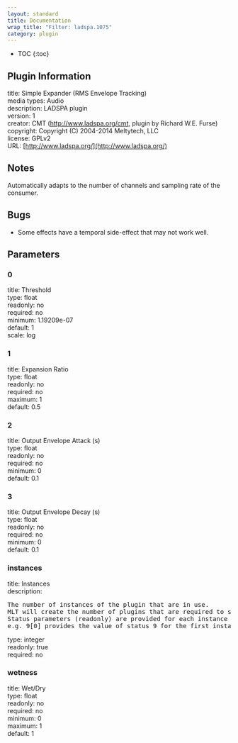 ```yaml
---
layout: standard
title: Documentation
wrap_title: "Filter: ladspa.1075"
category: plugin
---
```

* TOC
{:toc}

## Plugin Information

title: Simple Expander (RMS Envelope Tracking)  
media types:
Audio  
description: LADSPA plugin  
version: 1  
creator: CMT (http://www.ladspa.org/cmt, plugin by Richard W.E. Furse)  
copyright: Copyright (C) 2004-2014 Meltytech, LLC  
license: GPLv2  
URL: [http://www.ladspa.org/](http://www.ladspa.org/)  

## Notes

Automatically adapts to the number of channels and sampling rate of the consumer.

## Bugs

* Some effects have a temporal side-effect that may not work well.


## Parameters

### 0

title: Threshold    
type: float  
readonly: no  
required: no  
minimum: 1.19209e-07  
default: 1  
scale: log  

### 1

title: Expansion Ratio    
type: float  
readonly: no  
required: no  
maximum: 1  
default: 0.5  

### 2

title: Output Envelope Attack (s)    
type: float  
readonly: no  
required: no  
minimum: 0  
default: 0.1  

### 3

title: Output Envelope Decay (s)    
type: float  
readonly: no  
required: no  
minimum: 0  
default: 0.1  

### instances

title: Instances    
description:
<pre>
The number of instances of the plugin that are in use.
MLT will create the number of plugins that are required to support the number of audio channels.
Status parameters (readonly) are provided for each instance and are accessed by specifying the instance number after the identifier (starting at zero).
e.g. 9[0] provides the value of status 9 for the first instance.
</pre>
type: integer  
readonly: true  
required: no  

### wetness

title: Wet/Dry    
type: float  
readonly: no  
required: no  
minimum: 0  
maximum: 1  
default: 1  

